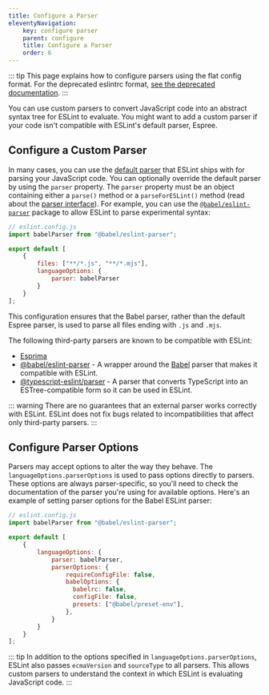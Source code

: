 ```yaml
---
title: Configure a Parser
eleventyNavigation:
    key: configure parser
    parent: configure
    title: Configure a Parser
    order: 6
---
```


::: tip
This page explains how to configure parsers using the flat config format. For the deprecated eslintrc format, [see the deprecated documentation](parsers-deprecated).
:::

You can use custom parsers to convert JavaScript code into an abstract syntax tree for ESLint to evaluate. You might want to add a custom parser if your code isn't compatible with ESLint's default parser, Espree.

## Configure a Custom Parser

In many cases, you can use the [default parser](https://github.com/eslint/espree) that ESLint ships with for parsing your JavaScript code. You can optionally override the default parser by using the `parser` property. The `parser` property must be an object containing either a `parse()` method or a `parseForESLint()` method (read about the [parser interface](../../extend/custom-parsers)). For example, you can use the [`@babel/eslint-parser`](https://www.npmjs.com/package/@babel/eslint-parser) package to allow ESLint to parse experimental syntax:

```js
// eslint.config.js
import babelParser from "@babel/eslint-parser";

export default [
    {
        files: ["**/*.js", "**/*.mjs"],
        languageOptions: {
            parser: babelParser
        }
    }
];
```

This configuration ensures that the Babel parser, rather than the default Espree parser, is used to parse all files ending with `.js` and `.mjs`.

The following third-party parsers are known to be compatible with ESLint:

* [Esprima](https://www.npmjs.com/package/esprima)
* [@babel/eslint-parser](https://www.npmjs.com/package/@babel/eslint-parser) - A wrapper around the [Babel](https://babeljs.io) parser that makes it compatible with ESLint.
* [@typescript-eslint/parser](https://www.npmjs.com/package/@typescript-eslint/parser) - A parser that converts TypeScript into an ESTree-compatible form so it can be used in ESLint.

::: warning
There are no guarantees that an external parser works correctly with ESLint. ESLint does not fix bugs related to incompatibilities that affect only third-party parsers.
:::

## Configure Parser Options

Parsers may accept options to alter the way they behave. The `languageOptions.parserOptions` is used to pass options directly to parsers. These options are always parser-specific, so you'll need to check the documentation of the parser you're using for available options. Here's an example of setting parser options for the Babel ESLint parser:

```js
// eslint.config.js
import babelParser from "@babel/eslint-parser";

export default [
    {
        languageOptions: {
            parser: babelParser,
            parserOptions: {
                requireConfigFile: false,
                babelOptions: {
                  babelrc: false,
                  configFile: false,
                  presets: ["@babel/preset-env"],
                },
            }
        }
    }
];
```

::: tip
In addition to the options specified in `languageOptions.parserOptions`, ESLint also passes `ecmaVersion` and `sourceType` to all parsers. This allows custom parsers to understand the context in which ESLint is evaluating JavaScript code.
:::
